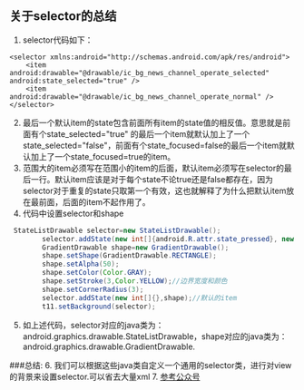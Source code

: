 ## 关于selector的总结

1. selector代码如下：
```
<selector xmlns:android="http://schemas.android.com/apk/res/android">
    <item android:drawable="@drawable/ic_bg_news_channel_operate_selected" android:state_selected="true" />
    <item android:drawable="@drawable/ic_bg_news_channel_operate_normal" />
</selector>
```
2. 最后一个默认item的state包含前面所有item的state值的相反值。意思就是前面有个state_selected="true" 的最后一个item就默认加上了一个state_selected="false"，前面有个state_focused=false的最后一个item就默认加上了一个state_focused=true的item。
3. 范围大的item必须写在范围小的item的后面，默认item必须写在selector的最后一行。默认item应该是对于每个state不论true还是false都存在，因为selector对于重复的state只取第一个有效，这也就解释了为什么把默认item放在最前面，后面的item不起作用了。
4. 代码中设置selector和shape
```java
 StateListDrawable selector=new StateListDrawable();
        selector.addState(new int[]{android.R.attr.state_pressed}, new ColorDrawable(Color.BLACK));//按下的item
        GradientDrawable shape=new GradientDrawable();
        shape.setShape(GradientDrawable.RECTANGLE);
        shape.setAlpha(50);
        shape.setColor(Color.GRAY);
        shape.setStroke(3,Color.YELLOW);//边界宽度和颜色
        shape.setCornerRadius(3);
        selector.addState(new int[]{},shape);//默认的item
        t11.setBackground(selector);
```
5. 如上述代码，selector对应的java类为：android.graphics.drawable.StateListDrawable，shape对应的java类为：android.graphics.drawable.GradientDrawable.

###总结:
6. 我们可以根据这些java类自定义一个通用的selector类，进行对view的背景来设置selector.可以省去大量xml
7. [参考公众号](https://mp.weixin.qq.com/s/lNRY9AcAM3bhKo5Y4z0MuQ)


